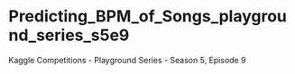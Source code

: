 # Predicting_BPM_of_Songs_playground_series_s5e9
Kaggle Competitions - Playground Series - Season 5, Episode 9
